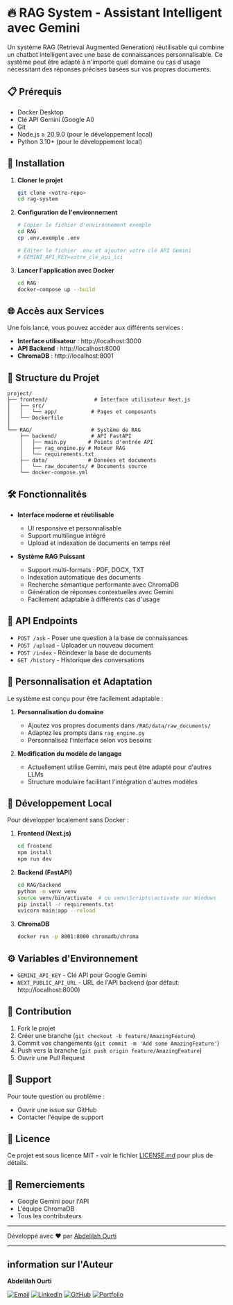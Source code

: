 # 🔥 RAG System - Assistant Intelligent avec Gemini

Un système RAG (Retrieval Augmented Generation) réutilisable qui combine un chatbot intelligent avec une base de connaissances personnalisable. Ce système peut être adapté à n'importe quel domaine ou cas d'usage nécessitant des réponses précises basées sur vos propres documents.

## 📋 Prérequis

- Docker Desktop
- Clé API Gemini (Google AI)
- Git
- Node.js ≥ 20.9.0 (pour le développement local)
- Python 3.10+ (pour le développement local)

## 🚀 Installation

1. **Cloner le projet**
   ```bash
   git clone <votre-repo>
   cd rag-system
   ```

2. **Configuration de l'environnement**
   ```bash
   # Copier le fichier d'environnement exemple
   cd RAG
   cp .env.exemple .env
   
   # Éditer le fichier .env et ajouter votre clé API Gemini
   # GEMINI_API_KEY=votre_clé_api_ici
   ```

3. **Lancer l'application avec Docker**
   ```bash
   cd RAG
   docker-compose up --build
   ```

## 🌐 Accès aux Services

Une fois lancé, vous pouvez accéder aux différents services :

- **Interface utilisateur** : http://localhost:3000
- **API Backend** : http://localhost:8000
- **ChromaDB** : http://localhost:8001

## 📁 Structure du Projet

```
project/
├── frontend/               # Interface utilisateur Next.js
│   ├── src/
│   │   └── app/           # Pages et composants
│   └── Dockerfile
│
└── RAG/                   # Système de RAG
    ├── backend/           # API FastAPI
    │   ├── main.py       # Points d'entrée API
    │   ├── rag_engine.py # Moteur RAG
    │   └── requirements.txt
    ├── data/             # Données et documents
    │   └── raw_documents/ # Documents source
    └── docker-compose.yml
```

## 🛠 Fonctionnalités

- **Interface moderne et réutilisable**
  - UI responsive et personnalisable
  - Support multilingue intégré
  - Upload et indexation de documents en temps réel

- **Système RAG Puissant**
  - Support multi-formats : PDF, DOCX, TXT
  - Indexation automatique des documents
  - Recherche sémantique performante avec ChromaDB
  - Génération de réponses contextuelles avec Gemini
  - Facilement adaptable à différents cas d'usage

## 📑 API Endpoints

- `POST /ask` - Poser une question à la base de connaissances
- `POST /upload` - Uploader un nouveau document
- `POST /index` - Réindexer la base de documents
- `GET /history` - Historique des conversations

## 🔧 Personnalisation et Adaptation

Le système est conçu pour être facilement adaptable :

1. **Personnalisation du domaine**
   - Ajoutez vos propres documents dans `/RAG/data/raw_documents/`
   - Adaptez les prompts dans `rag_engine.py`
   - Personnalisez l'interface selon vos besoins

2. **Modification du modèle de langage**
   - Actuellement utilise Gemini, mais peut être adapté pour d'autres LLMs
   - Structure modulaire facilitant l'intégration d'autres modèles

## 🔧 Développement Local

Pour développer localement sans Docker :

1. **Frontend (Next.js)**
   ```bash
   cd frontend
   npm install
   npm run dev
   ```

2. **Backend (FastAPI)**
   ```bash
   cd RAG/backend
   python -m venv venv
   source venv/bin/activate  # ou venv\Scripts\activate sur Windows
   pip install -r requirements.txt
   uvicorn main:app --reload
   ```

3. **ChromaDB**
   ```bash
   docker run -p 8001:8000 chromadb/chroma
   ```

## ⚙️ Variables d'Environnement

- `GEMINI_API_KEY` - Clé API pour Google Gemini
- `NEXT_PUBLIC_API_URL` - URL de l'API backend (par défaut: http://localhost:8000)

## 📝 Contribution

1. Fork le projet
2. Créer une branche (`git checkout -b feature/AmazingFeature`)
3. Commit vos changements (`git commit -m 'Add some AmazingFeature'`)
4. Push vers la branche (`git push origin feature/AmazingFeature`)
5. Ouvrir une Pull Request

## 👥 Support

Pour toute question ou problème :
- Ouvrir une issue sur GitHub
- Contacter l'équipe de support

## 📄 Licence

Ce projet est sous licence MIT - voir le fichier [LICENSE.md](LICENSE.md) pour plus de détails.

## 🙏 Remerciements

- Google Gemini pour l'API
- L'équipe ChromaDB
- Tous les contributeurs

---

Développé avec ❤️ par [Abdelilah Ourti](https://github.com/abdelilah04116)

--------------------

## information sur l'Auteur 

**Abdelilah Ourti**

[![Email](https://img.shields.io/badge/Email-Contact-red)](mailto:abdelilahourti@gmail.com)
[![LinkedIn](https://img.shields.io/badge/LinkedIn-Connect-blue)](https://www.linkedin.com/in/abdelilah-ourti-a529412a8)
[![GitHub](https://img.shields.io/badge/GitHub-Profile-black)](https://github.com/abdelilah04116)
[![Portfolio](https://img.shields.io/badge/Portfolio-Visit-orange)](https://abdelilah04116.github.io/)
